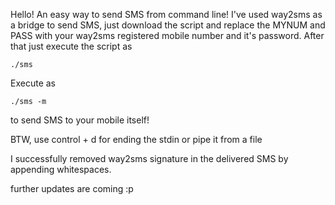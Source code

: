 Hello!
An easy way to send SMS from command line!
I've used way2sms as a bridge to send SMS, just download the script and replace the MYNUM and PASS with your way2sms registered mobile number and it's password.
After that just execute the script as

`./sms`

Execute as

`./sms -m`

to send SMS to your mobile itself!

BTW, use control + d for ending the stdin or pipe it from a file

I successfully removed way2sms signature in the delivered SMS by appending whitespaces.

further updates are coming :p
